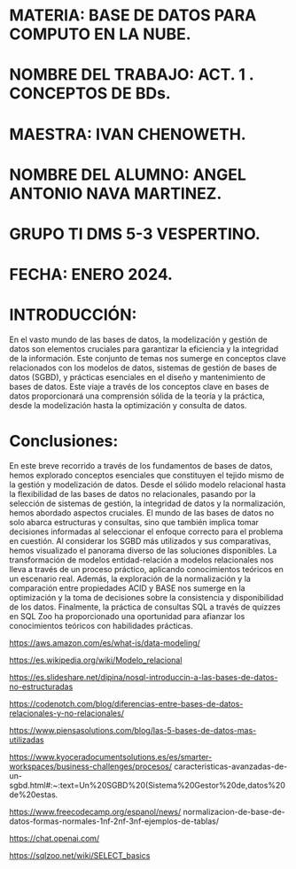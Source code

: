 


# MATERIA: BASE DE DATOS PARA COMPUTO EN LA NUBE.
 
# NOMBRE DEL TRABAJO: ACT. 1 . CONCEPTOS DE BDs.
 
# MAESTRA: IVAN CHENOWETH.
 
# NOMBRE DEL ALUMNO: ANGEL ANTONIO NAVA MARTINEZ.
 
# GRUPO TI DMS 5-3 VESPERTINO.
 
# FECHA: ENERO 2024.






# INTRODUCCIÓN:

En el vasto mundo de las bases de datos, la modelización y gestión de datos son elementos cruciales para garantizar la eficiencia y la integridad de la información. Este conjunto de temas nos sumerge en conceptos clave relacionados con los modelos de datos, sistemas de gestión de bases de datos (SGBD), y prácticas esenciales en el diseño y mantenimiento de bases de datos.
Este viaje a través de los conceptos clave en bases de datos proporcionará una comprensión sólida de la teoría y la práctica, desde la modelización hasta la optimización y consulta de datos.

# Conclusiones:

En este breve recorrido a través de los fundamentos de bases de datos, hemos explorado conceptos esenciales que constituyen el tejido mismo de la gestión y modelización de datos. Desde el sólido modelo relacional hasta la flexibilidad de las bases de datos no relacionales, pasando por la selección de sistemas de gestión, la integridad de datos y la normalización, hemos abordado aspectos cruciales.
El mundo de las bases de datos no solo abarca estructuras y consultas, sino que también implica tomar decisiones informadas al seleccionar el enfoque correcto para el problema en cuestión. Al considerar los SGBD más utilizados y sus comparativas, hemos visualizado el panorama diverso de las soluciones disponibles.
La transformación de modelos entidad-relación a modelos relacionales nos lleva a través de un proceso práctico, aplicando conocimientos teóricos en un escenario real. Además, la exploración de la normalización y la comparación entre propiedades ACID y BASE nos sumerge en la optimización y la toma de decisiones sobre la consistencia y disponibilidad de los datos.
Finalmente, la práctica de consultas SQL a través de quizzes en SQL Zoo ha proporcionado una oportunidad para afianzar los conocimientos teóricos con habilidades prácticas.

https://aws.amazon.com/es/what-is/data-modeling/

https://es.wikipedia.org/wiki/Modelo_relacional

https://es.slideshare.net/dipina/nosql-introduccin-a-las-bases-de-datos-no-estructuradas

https://codenotch.com/blog/diferencias-entre-bases-de-datos-relacionales-y-no-relacionales/

https://www.piensasolutions.com/blog/las-5-bases-de-datos-mas-utilizadas

https://www.kyoceradocumentsolutions.es/es/smarter-workspaces/business-challenges/procesos/
caracteristicas-avanzadas-de-un-sgbd.html#:~:text=Un%20SGBD%20(Sistema%20Gestor%20de,datos%20de%20estas.

https://www.freecodecamp.org/espanol/news/
normalizacion-de-base-de-datos-formas-normales-1nf-2nf-3nf-ejemplos-de-tablas/

https://chat.openai.com/

https://sqlzoo.net/wiki/SELECT_basics
